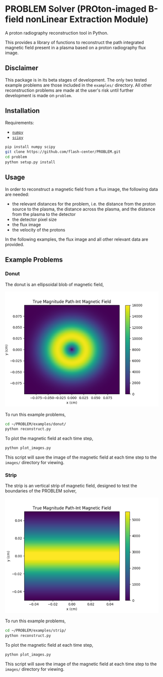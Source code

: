# PROBLEM Solver (PROton-imaged B-field nonLinear Extraction Module)

A proton radiography reconstruction tool in Python.

This provides a library of functions to reconstruct the path integrated magnetic
field present in a plasma based on a proton radiography flux image.

## Disclaimer

This package is in its beta stages of development. The only two tested example
problems are those included in the `examples/` directory. All other
reconstruction problems are made at the user's risk until further development
is made on `problem`.

## Installation

Requirements:

* [`numpy`](http://www.numpy.org/)
* [`scipy`](https://www.scipy.org/)

```bash
pip install numpy scipy
git clone https://github.com/flash-center/PROBLEM.git
cd problem
python setup.py install
```

## Usage

In order to reconstruct a magnetic field from a flux image, the following data
are needed:

* the relevant distances for the problem, i.e. the distance from the proton
    source to the plasma, the distance across the plasma, and the distance from
    the plasma to the detector
* the detector pixel size
* the flux image
* the velocity of the protons

In the following examples, the flux image and all other relevant data are
provided.

## Example Problems

### Donut

The donut is an ellipsoidal blob of magnetic field,

![Donut](examples/donut/true/true_magBpath.png)

To run this example problems,
```bash
cd ~/PROBLEM/examples/donut/
python reconstruct.py
```

To plot the magnetic field at each time step,
```bash
python plot_images.py
```
This script will save the image of the magnetic field at each time step to the
`images/` directory for viewing.

### Strip

The strip is an vertical strip of magnetic field, designed to test the
boundaries of the PROBLEM solver,

![Strip](examples/strip/true/true_magBpath.png)

To run this example problems,
```bash
cd ~/PROBLEM/examples/strip/
python reconstruct.py
```

To plot the magnetic field at each time step,
```bash
python plot_images.py
```
This script will save the image of the magnetic field at each time step to the
`images/` directory for viewing.

